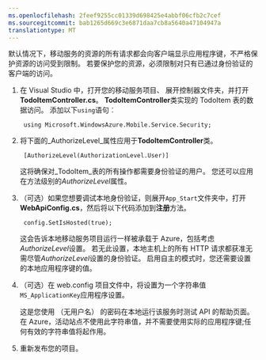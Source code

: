 ```yaml
---
ms.openlocfilehash: 2feef9255cc01339d698425e4abbf06cfb2c7cef
ms.sourcegitcommit: bab1265d669c3e6871daa7cb8a5640a47104947a
translationtype: MT
---
```



默认情况下，移动服务的资源的所有请求都会向客户端显示应用程序键，不严格保护资源的访问受到限制。 若要保护您的资源，必须限制对只有已通过身份验证的客户端的访问。

1. 在 Visual Studio 中，打开您的移动服务项目、 展开控制器文件夹，并打开**TodoItemController.cs**。 **TodoItemController**类实现的 TodoItem 表的数据访问。 添加以下`using`语句︰

        using Microsoft.WindowsAzure.Mobile.Service.Security;

2. 将下面的_AuthorizeLevel_属性应用于**TodoItemController**类。 

        [AuthorizeLevel(AuthorizationLevel.User)]

    这将确保对_TodoItem_表的所有操作都需要身份验证的用户。 您还可以应用在方法级别的*AuthorizeLevel*属性。

3. （可选）如果您想要调试本地身份验证，则展开`App_Start`文件夹中，打开**WebApiConfig.cs**，然后将以下代码添加到**注册**方法。  

        config.SetIsHosted(true);

    这会告诉本地移动服务项目运行一样被承载于 Azure，包括考虑*AuthorizeLevel*设置。 若无此设置，本地主机上的所有 HTTP 请求都获准无需尽管*AuthorizeLevel*设置的身份验证。 启用自主的模式时，您还需要设置的本地应用程序键的值。

4. （可选）在 web.config 项目文件中，将设置为一个字符串值`MS_ApplicationKey`应用程序设置。 

    这是您使用 （无用户名） 的密码在本地运行该服务时测试 API 的帮助页面。  在 Azure，活动站点不使用此字符串值，并不需要使用实际的应用程序键;任何有效的字符串值将起作用。
 
4. 重新发布您的项目。
